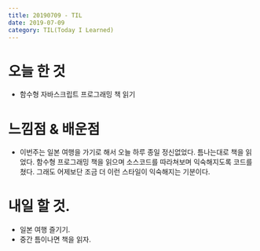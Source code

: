 ```yaml
---
title: 20190709 - TIL
date: 2019-07-09
category: TIL(Today I Learned)
---
```


# 오늘 한 것

- 함수형 자바스크립트 프로그래밍 책 읽기 

# 느낌점 & 배운점

- 이번주는 일본 여행을 가기로 해서 오늘 하루 종일 정신없었다.
  틈나는대로 책을 읽었다. 함수형 프로그래밍 책을 읽으며 소스코드를 따라쳐보며 
	익숙해지도록 코드를 쳤다. 그래도 어제보단 조금 더 이런 스타일이 익숙해지는 기분이다.



# 내일 할 것.

- 일본 여행 즐기기.
- 중간 틈이나면 책을 읽자.


